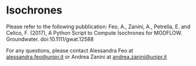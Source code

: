 # Isochrones
Please refer to the following pubblication:
Feo, A., Zanini, A., Petrella, E. and Celico, F. (2017), A Python Script to Compute Isochrones for MODFLOW. Groundwater. doi:10.1111/gwat.12588

For any questions, please contact Alessandra Feo at alessandra.feo@unipr.it or Andrea Zanini at andrea.zanini@unipr.it
